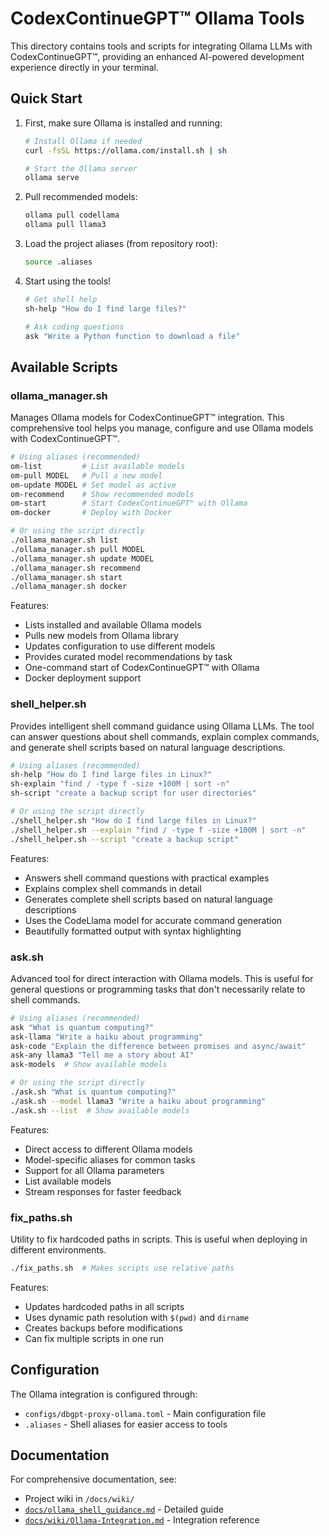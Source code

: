 # CodexContinueGPT™ Ollama Tools

This directory contains tools and scripts for integrating Ollama LLMs with CodexContinueGPT™, providing an enhanced AI-powered development experience directly in your terminal.

## Quick Start

1. First, make sure Ollama is installed and running:
   ```bash
   # Install Ollama if needed
   curl -fsSL https://ollama.com/install.sh | sh
   
   # Start the Ollama server
   ollama serve
   ```

2. Pull recommended models:
   ```bash
   ollama pull codellama
   ollama pull llama3
   ```

3. Load the project aliases (from repository root):
   ```bash
   source .aliases
   ```

4. Start using the tools!
   ```bash
   # Get shell help
   sh-help "How do I find large files?"
   
   # Ask coding questions
   ask "Write a Python function to download a file"
   ```

## Available Scripts

### ollama_manager.sh

Manages Ollama models for CodexContinueGPT™ integration. This comprehensive tool helps you manage, configure and use Ollama models with CodexContinueGPT™.

```bash
# Using aliases (recommended)
om-list         # List available models
om-pull MODEL   # Pull a new model
om-update MODEL # Set model as active
om-recommend    # Show recommended models
om-start        # Start CodexContinueGPT™ with Ollama
om-docker       # Deploy with Docker

# Or using the script directly
./ollama_manager.sh list
./ollama_manager.sh pull MODEL
./ollama_manager.sh update MODEL
./ollama_manager.sh recommend
./ollama_manager.sh start
./ollama_manager.sh docker
```

Features:
- Lists installed and available Ollama models
- Pulls new models from Ollama library
- Updates configuration to use different models
- Provides curated model recommendations by task
- One-command start of CodexContinueGPT™ with Ollama
- Docker deployment support

### shell_helper.sh

Provides intelligent shell command guidance using Ollama LLMs. The tool can answer questions about shell commands, explain complex commands, and generate shell scripts based on natural language descriptions.

```bash
# Using aliases (recommended)
sh-help "How do I find large files in Linux?"
sh-explain "find / -type f -size +100M | sort -n"
sh-script "create a backup script for user directories"

# Or using the script directly
./shell_helper.sh "How do I find large files in Linux?"
./shell_helper.sh --explain "find / -type f -size +100M | sort -n"
./shell_helper.sh --script "create a backup script"
```

Features:
- Answers shell command questions with practical examples
- Explains complex shell commands in detail
- Generates complete shell scripts based on natural language descriptions
- Uses the CodeLlama model for accurate command generation
- Beautifully formatted output with syntax highlighting

### ask.sh

Advanced tool for direct interaction with Ollama models. This is useful for general questions or programming tasks that don't necessarily relate to shell commands.

```bash
# Using aliases (recommended)
ask "What is quantum computing?"
ask-llama "Write a haiku about programming"
ask-code "Explain the difference between promises and async/await"
ask-any llama3 "Tell me a story about AI"
ask-models  # Show available models

# Or using the script directly
./ask.sh "What is quantum computing?"
./ask.sh --model llama3 "Write a haiku about programming"
./ask.sh --list  # Show available models
```

Features:
- Direct access to different Ollama models
- Model-specific aliases for common tasks
- Support for all Ollama parameters
- List available models
- Stream responses for faster feedback

### fix_paths.sh

Utility to fix hardcoded paths in scripts. This is useful when deploying in different environments.

```bash
./fix_paths.sh  # Makes scripts use relative paths
```

Features:
- Updates hardcoded paths in all scripts
- Uses dynamic path resolution with `$(pwd)` and `dirname`
- Creates backups before modifications
- Can fix multiple scripts in one run

## Configuration

The Ollama integration is configured through:
- `configs/dbgpt-proxy-ollama.toml` - Main configuration file
- `.aliases` - Shell aliases for easier access to tools

## Documentation

For comprehensive documentation, see:
- Project wiki in `/docs/wiki/`
- [`docs/ollama_shell_guidance.md`](/docs/ollama_shell_guidance.md) - Detailed guide
- [`docs/wiki/Ollama-Integration.md`](/docs/wiki/Ollama-Integration.md) - Integration reference
